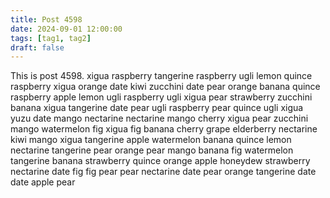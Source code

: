 ```yaml
---
title: Post 4598
date: 2024-09-01 12:00:00
tags: [tag1, tag2]
draft: false
---
```

This is post 4598.
xigua
raspberry
tangerine
raspberry
ugli
lemon
quince
raspberry
xigua
orange
date
kiwi
zucchini
date
pear
orange
banana
quince
raspberry
apple
lemon
ugli
raspberry
ugli
xigua
pear
strawberry
zucchini
banana
xigua
tangerine
date
pear
ugli
raspberry
pear
quince
ugli
xigua
yuzu
date
mango
nectarine
nectarine
mango
cherry
xigua
pear
zucchini
mango
watermelon
fig
xigua
fig
banana
cherry
grape
elderberry
nectarine
kiwi
mango
xigua
tangerine
apple
watermelon
banana
quince
lemon
nectarine
tangerine
pear
orange
pear
mango
banana
fig
watermelon
tangerine
banana
strawberry
quince
orange
apple
honeydew
strawberry
nectarine
date
fig
fig
pear
pear
nectarine
date
pear
orange
tangerine
date
date
apple
pear
